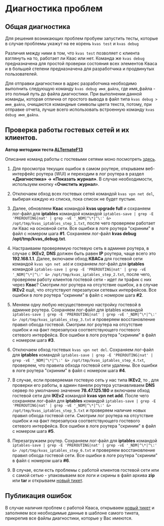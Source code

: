 # Диагностика проблем

## Общая диагностика

Для решения возникающих проблем пробуем запустить тесты, которые в случае проблемы укажут на ее корень
`kvas test` и `kvas debug` 

Различия между ними в том, что `kvas test` позволяет с клиента взглянуть на то, работает ли Квас или нет. 
Команда же `kvas debug` предназначена для простой проверки состояния всех элементов Кваса и в большей степени предназначена для разработчика и продвинутых пользователей.

Для отправки диагностики в адрес разработчика необходимо выполнить следующую команду `kvas debug имя_файла`, где имя_файла - это полный путь до файла диагностики. При выполнении данной команды, которая отлична от простого вывода в файл типа `kvas debug > имя_файла`, очищаются командные символы цвета текста, потому, при отправке отчета, лучше всего использовать встроенную команду `kvas debug имя_файла`.

## Проверка работы гостевых сетей и их клиентов. 
**Автор методики теста [ALTernateF13](https://github.com/ALTernateF13)**

Описание команд работы с гостевыми сетями моно посмотреть [здесь](https://github.com/qzeleza/kvas/wiki/Описание-команд#управление-vpn-соединениями).

1. Для просмотра текущих ошибок в самом роутере, открываем веб-интерфейс роутера (WUI) и переходим в лог роутера в раздел **«Диагностика» -> «Показать журнал»**. В случае необходимости, используем кнопку «**Очистить журнал**».

2. Отключаем обход всех гостевых сетей командой `kvas vpn net del`, выбирая каждую из списка, пока список не будет пустым. 

3. Далее, обновляем **Квас** командой **kvas upgrade full** и сохраняем лог-файл для **iptables** командой командой `iptables-save | grep -E 'PREROUTING|nat' | grep -vE '_NDM|^\*|^\:' &> /opt/tmp/kvas_iptables_step_1.txt`, после чего проверяем работает ли Квас на основной сети. Все ошибки в логе роутера "скриним" в файл с номером шага **#1**. Сохраняем лог-файл **kvas debug /opt/tmp/kvas_debug.txt**.

4. Настраиваем проверяемую гостевую сеть в админке роутера, в случае с **IKEv2**, **DNS** должен быть равен **IP** роутера, чаще всего это **192.168.1.1**. Далее, включаем обход **КВАСа** для гостевой сети командой `kvas vpn net add` и сохраняем лог-файл для **iptables** командой `iptables-save | grep -E 'PREROUTING|nat' | grep -vE '_NDM|^\*|^\:' &> /opt/tmp/kvas_iptables_step_2.txt`, после чего, проверяем работу клиентов гостевой сети - идет ли трафик с них через **Квас**? Смотрим лог роутера на отсутствие ошибок, а в случае **IKEv2** ещё, что отсутствуют перезапуски сетевых интерфейсов. Все ошибки в логе роутера "скриним" в файл с номером шага **#2**.

5. Меняем одну любую несущественную настройку гостевой в админке роутера. Сохраняем лог-файл для iptables командой `iptables-save | grep -E 'PREROUTING|nat' | grep -vE '_NDM|^\*|^\:' &> /opt/tmp/kvas_iptables_step_3.txt` и проверяем восстановление правил обхода гостевой. Смотрим лог роутера на отсутствие ошибок и на факт перезапуска соответствующего гостевого сетевого интерфейса. Все ошибки в логе роутера "скриним" в файл с номером шага **#3**.

6. Отключаем обход гостевых `kvas vpn net del`. Сохраняем лог-файл для **iptables** командой `iptables-save | grep -E 'PREROUTING|nat' | grep -vE '_NDM|^\*|^\:' &> /opt/tmp/kvas_iptables_step_4.txt`, проверяем, что правила обхода гостевой сети удалены. Все ошибки в логе роутера "скриним" в файл с номером шага **#4**.

7. В случае, если проверяемая гостевую сеть у нас типа **IKEv2**, то , для проверки его работы, в админ панели роутера устанавливаем **DNS** сервер по умолчанию значение **78.47.125.180** и включаем обход гостевой сети для **IKEv2** командой **kvas vpn net add**. После чего сохраняем лог-файл для **iptables** командой `iptables-save | grep -E 'PREROUTING|nat' | grep -vE '_NDM|^\*|^\:' &> /opt/tmp/kvas_iptables_step_5.txt` и проверяем наличие новых правил обхода гостевой сети. Смотрим лог роутера на отсутствие ошибок и на факт перезапуска соответствующего гостевого сетевого интерфейса. Все ошибки в логе роутера "скриним" в файл с номером шага **#5**.

8. Перезагружаем роутер. Сохраняем лог-файл для **iptables**  командой `iptables-save | grep -E 'PREROUTING|nat' | grep -vE '_NDM|^\*|^\:' &> /opt/tmp/kvas_iptables_step_6.txt` и проверяем восстановление правил обхода гостевой сети. Все ошибки в логе роутера "скриним" в файл с номером шага **#6**.

9. В случае, если есть проблемы с работой клиентов гостевой сети или с самой сетью - упаковываем все логи и скрины в файл архива **zip** или **tar** и открываем [новый тикет](https://github.com/qzeleza/kvas/issues/new?assignees=&labels=bug%2C+invalid&projects=&template=bug_report.md&title=%5BСУТЬ+ОШИБКИ+КРАТКО%2C+НО+ЕМКО%5D).  

## Публикация ошибок 
В случае наличия проблем с работой Кваса, открываем [новый тикет](https://github.com/qzeleza/kvas/issues/new?assignees=&labels=bug%2C+invalid&projects=&template=bug_report.md&title=%5BСУТЬ+ОШИБКИ+КРАТКО%2C+НО+ЕМКО%5D) и заполняем все необходимые данные в шаблоне самого тикета, прикрепив все файлы диагностики, которые у Вас имеются.
